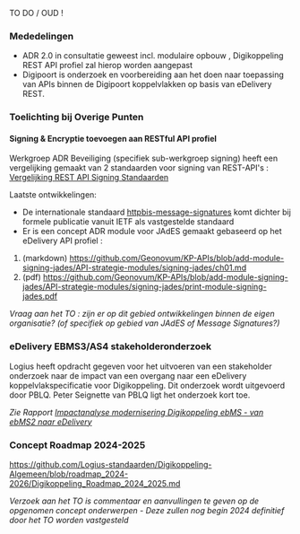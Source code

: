 TO DO / OUD !

### Mededelingen

- ADR 2.0 in consultatie geweest incl. modulaire opbouw , Digikoppeling REST API profiel zal hierop worden aangepast
- Digipoort is onderzoek en voorbereiding aan het doen naar toepassing van APIs binnen de Digipoort koppelvlakken op basis van eDelivery REST.

### Toelichting bij Overige Punten

#### Signing & Encryptie toevoegen aan RESTful API profiel	

Werkgroep ADR Beveiliging (specifiek sub-werkgroep signing) heeft een vergelijking gemaakt van 2 standaarden voor signing van REST-API's :
[Vergelijking REST API Signing Standaarden](https://geonovum.github.io/KP-APIs/publicaties/REST_API_Signing_Standaarden) 

Laatste ontwikkelingen:
* De internationale standaard [httpbis-message-signatures](https://datatracker.ietf.org/doc/draft-ietf-httpbis-message-signatures/) komt dichter bij formele publicatie vanuit IETF als vastgestelde standaard
* Er is een concept ADR module voor JAdES gemaakt gebaseerd op het eDelivery API profiel : 

1.	(markdown) https://github.com/Geonovum/KP-APIs/blob/add-module-signing-jades/API-strategie-modules/signing-jades/ch01.md
2.	(pdf) https://github.com/Geonovum/KP-APIs/blob/add-module-signing-jades/API-strategie-modules/signing-jades/print-module-signing-jades.pdf

_Vraag aan het TO : zijn er op dit gebied ontwikkelingen binnen de eigen organisatie? (of specifiek op gebied van JAdES of Message Signatures?)_



### eDelivery EBMS3/AS4 stakeholderonderzoek 

Logius heeft opdracht gegeven voor het uitvoeren van een stakeholder onderzoek naar de impact van 
een overgang naar een eDelivery koppelvlakspecificatie voor Digikoppeling. Dit onderzoek wordt 
uitgevoerd door PBLQ. Peter Seignette van PBLQ ligt het onderzoek kort toe.

_Zie Rapport [Impactanalyse modernisering Digikoppeling ebMS - van ebMS2 naar eDelivery](https://github.com/Logius-standaarden/Overleg/blob/main/Digikoppeling/2023-12-14/Rapport%20Impactanalyse%20modernisering%20Digikoppeling%20ebMS%20-%20definitief%208%20december%202023.pdf)_





### Concept Roadmap 2024-2025
https://github.com/Logius-standaarden/Digikoppeling-Algemeen/blob/roadmap_2024-2026/Digikoppeling_Roadmap_2024_2025.md


_Verzoek aan het TO is commentaar en aanvullingen te geven op de opgenomen concept onderwerpen - Deze zullen nog begin 2024 definitief door het TO worden vastgesteld_
